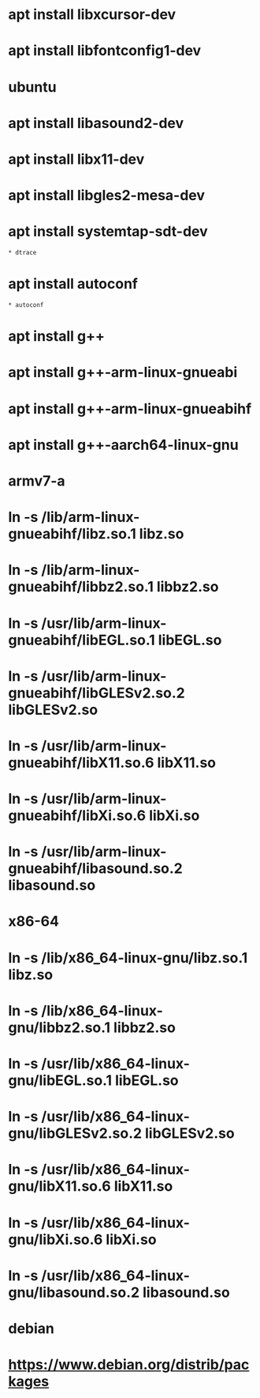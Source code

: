 
# apt install libxcursor-dev
# apt install libfontconfig1-dev

ubuntu
======================
# apt install libasound2-dev
# apt install libx11-dev
# apt install libgles2-mesa-dev

# apt install systemtap-sdt-dev
	* dtrace
# apt install autoconf
	* autoconf

# apt install g++
# apt install g++-arm-linux-gnueabi
# apt install g++-arm-linux-gnueabihf
# apt install g++-aarch64-linux-gnu

# armv7-a
# ln -s /lib/arm-linux-gnueabihf/libz.so.1 libz.so
# ln -s /lib/arm-linux-gnueabihf/libbz2.so.1 libbz2.so
# ln -s /usr/lib/arm-linux-gnueabihf/libEGL.so.1 libEGL.so
# ln -s /usr/lib/arm-linux-gnueabihf/libGLESv2.so.2 libGLESv2.so
# ln -s /usr/lib/arm-linux-gnueabihf/libX11.so.6 libX11.so
# ln -s /usr/lib/arm-linux-gnueabihf/libXi.so.6 libXi.so
# ln -s /usr/lib/arm-linux-gnueabihf/libasound.so.2 libasound.so

# x86-64
# ln -s /lib/x86_64-linux-gnu/libz.so.1 libz.so
# ln -s /lib/x86_64-linux-gnu/libbz2.so.1 libbz2.so
# ln -s /usr/lib/x86_64-linux-gnu/libEGL.so.1 libEGL.so
# ln -s /usr/lib/x86_64-linux-gnu/libGLESv2.so.2 libGLESv2.so
# ln -s /usr/lib/x86_64-linux-gnu/libX11.so.6 libX11.so
# ln -s /usr/lib/x86_64-linux-gnu/libXi.so.6 libXi.so
# ln -s /usr/lib/x86_64-linux-gnu/libasound.so.2 libasound.so

debian
===========

# https://www.debian.org/distrib/packages
